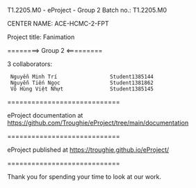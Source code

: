 T1.2205.M0 - eProject - Group 2
Batch no.: T1.2205.M0

CENTER NAME: ACE-HCMC-2-FPT

Project title: Fanimation

========> Group 2 <=========

3 collaborators:

     Nguyễn Minh Trí                 Student1385144
     Nguyễn Tiến Ngọc                Student1381862
     Võ Hùng Việt Nhựt               Student1385145

============================

eProject documentation at https://github.com/Troughie/eProject/tree/main/documentation

============================

eProject published at https://troughie.github.io/eProject/

============================

Thank you for spending your time to look at our work.
